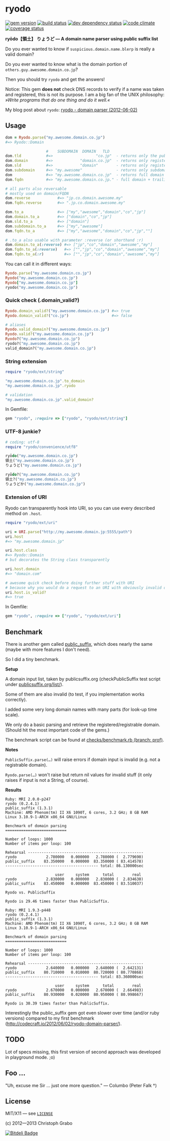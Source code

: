 # ryodo

[![gem version](https://badge.fury.io/rb/ryodo.png)](http://badge.fury.io/rb/ryodo) [![build status](https://secure.travis-ci.org/asaaki/ryodo.png)](http://travis-ci.org/asaaki/ryodo) [![dev dependency status](https://gemnasium.com/asaaki/ryodo.png)](https://gemnasium.com/asaaki/ryodo) [![code climate](https://codeclimate.com/github/asaaki/ryodo.png)](https://codeclimate.com/github/asaaki/ryodo) [![coverage status](https://coveralls.io/repos/asaaki/ryodo/badge.png?branch=master)](https://coveralls.io/r/asaaki/ryodo?branch=master)

**ryōdo【領土】 りょうど — A domain name parser using public suffix list**

Do you ever wanted to know if `suspicious.domain.name.blerp` is really a valid domain?

Do you ever wanted to know what is the domain portion of `others.guy.awesome.domain.co.jp`?

Then you should try `ryodo` and get the answers!

Notice: This gem **does not** check DNS records to verify if a name was taken and registered, this is not its purpose.
I am a big fan of the UNIX philosophy: *»Write programs that do one thing and do it well.«*

My blog post about `ryodo`: [ryodo - domain parser (2012-06-02)](http://codecraft.io/2012/06/02/ryodo-domain-parser/)


## Usage

```ruby
dom = Ryodo.parse("my.awesome.domain.co.jp")
#=> Ryodo::Domain

                  #    SUBDOMAIN  DOMAIN   TLD
dom.tld           #=>                   "co.jp"  - returns only the public suffix
dom.domain        #=>            "domain.co.jp"  - returns only registered/registrable domain
dom.sld           #=>            "domain"        - returns only registered/registrable domain name w/o TLD
dom.subdomain     #=> "my.awesome"               - returns only subdomain parts
dom               #=> "my.awesome.domain.co.jp"  - returns full domain string
dom.fqdn          #=> "my.awesome.domain.co.jp." - full domain + trailing dot

# all parts also reversable
# mostly used on domain/FQDN
dom.reverse            #=> "jp.co.domain.awesome.my"
dom.fqdn.reverse       #=> ".jp.co.domain.awesome.my"

dom.to_a               #=> ["my","awesome","domain","co","jp"]
dom.domain.to_a        #=> ["domain","co","jp"]
dom.sld.to_a           #=> ["domain"]
dom.subdomain.to_a     #=> ["my","awesome"]
dom.fqdn.to_a          #=> ["my","awesome","domain","co","jp",""]

# .to_a also usable with parameter :reverse (or shorthand :r)
dom.domain.to_a(:reverse) #=> ["jp","co","domain","awesome","my"]
dom.fqdn.to_a(:reverse)   #=> ["","jp","co","domain","awesome","my"]
dom.fqdn.to_a(:r)         #=> ["","jp","co","domain","awesome","my"]
```

You can call it in different ways:

```ruby
Ryodo.parse("my.awesome.domain.co.jp")
Ryodo("my.awesome.domain.co.jp")
Ryodo["my.awesome.domain.co.jp"]
ryodo("my.awesome.domain.co.jp")
```


### Quick check (.domain_valid?)

```ruby
Ryodo.domain_valid?("my.awesome.domain.co.jp") #=> true
Ryodo.domain_valid?("co.jp")                   #=> false

# aliases
Ryodo.valid_domain?("my.awesome.domain.co.jp")
Ryodo.valid?("my.awesome.domain.co.jp")
Ryodo?("my.awesome.domain.co.jp")
ryodo?("my.awesome.domain.co.jp")
valid_domain?("my.awesome.domain.co.jp")
```


### String extension

```ruby
require "ryodo/ext/string"

"my.awesome.domain.co.jp".to_domain
"my.awesome.domain.co.jp".ryodo

# validation
"my.awesome.domain.co.jp".valid_domain?
```

In Gemfile:

```ruby
gem "ryodo", :require => ["ryodo", "ryodo/ext/string"]
```


### UTF-8 junkie?

```ruby
# coding: utf-8
require "ryodo/convenience/utf8"

ryōdo("my.awesome.domain.co.jp")
領土("my.awesome.domain.co.jp")
りょうど("my.awesome.domain.co.jp")

ryōdo?("my.awesome.domain.co.jp")
領土?("my.awesome.domain.co.jp")
りょうどか("my.awesome.domain.co.jp")
```


### Extension of URI

Ryodo can transparently hook into URI, so you can use every described method on `.host`.

```ruby
require "ryodo/ext/uri"

uri = URI.parse("http://my.awesome.domain.jp:5555/path")
uri.host
#=> "my.awesome.domain.jp"

uri.host.class
#=> Ryodo::Domain
# but decorates the String class transparently

uri.host.domain
#=> "domain.com"

# awesome quick check before doing further stuff with URI
# because why you would do a request to an URI with obviously invalid domain?
uri.host.is_valid?
#=> true
```

In Gemfile:

```ruby
gem "ryodo", :require => ["ryodo", "ryodo/ext/uri"]
```



## Benchmark

There is another gem called [public_suffix](https://github.com/weppos/publicsuffix-ruby), which does nearly the same (maybe with more features I don't need).

So I did a tiny benchmark.

**Setup**

A domain input list, taken by publicsuffix.org (checkPublicSuffix test script under [publicsuffix.org/list/](http://publicsuffix.org/list/)).

Some of them are also invalid (to test, if you implementation works correctly).

I added some very long domain names with many parts (for look-up time scale).

We only do a basic parsing and retrieve the registered/registrable domain. (Should hit the most important code of the gems.)

The benchmark script can be found at [checks/benchmark.rb (branch: prof)](./blob/prof/checks/benchmark.rb).

**Notes**

`PublicSuffix.parse(…)` will raise errors if domain input is invalid (e.g. not a registrable domain).

`Ryodo.parse(…)` won't raise but return nil values for invalid stuff (it only raises if input is not a String, of course).

**Results**

```
Ruby: MRI 2.0.0-p247
ryodo (0.2.4.1)
public_suffix (1.3.1)
Machine: AMD Phenom(tm) II X6 1090T, 6 cores, 3.2 GHz; 8 GB RAM
Linux 3.10.9-1-ARCH x86_64 GNU/Linux

Benchmark of domain parsing
===========================

Number of loops: 1000
Number of items per loop: 100

Rehearsal ---------------------------------------------------
ryodo             2.780000   0.000000   2.780000 (  2.779690)
public_suffix    83.350000   0.000000  83.350000 ( 83.414578)
----------------------------------------- total: 86.130000sec

                      user     system      total        real
ryodo             2.830000   0.000000   2.830000 (  2.834630)
public_suffix    83.450000   0.000000  83.450000 ( 83.510037)

Ryodo vs. PublicSuffix

Ryodo is 29.46 times faster than PublicSuffix.

```

```
Ruby: MRI 1.9.3-p448
ryodo (0.2.4.1)
public_suffix (1.3.1)
Machine: AMD Phenom(tm) II X6 1090T, 6 cores, 3.2 GHz; 8 GB RAM
Linux 3.10.9-1-ARCH x86_64 GNU/Linux

Benchmark of domain parsing
===========================

Number of loops: 1000
Number of items per loop: 100

Rehearsal ---------------------------------------------------
ryodo             2.640000   0.000000   2.640000 (  2.642131)
public_suffix    80.710000   0.010000  80.720000 ( 80.770868)
----------------------------------------- total: 83.360000sec

                      user     system      total        real
ryodo             2.670000   0.000000   2.670000 (  2.664983)
public_suffix    80.930000   0.020000  80.950000 ( 80.998667)

Ryodo is 30.39 times faster than PublicSuffix.
```

Interestingly the public_suffix gem got even slower over time (and/or ruby versions)
compared to my first benchmark (<http://codecraft.io/2012/06/02/ryodo-domain-parser/>).



## TODO

Lot of specs missing, this first version of second approach was developed in playground mode. ;o)



## Foo …

"Uh, excuse me Sir … just one more question." — Columbo (Peter Falk †)



## License

MIT/X11 — see [`LICENSE`](./LICENSE)

(c) 2012—2013 Christoph Grabo


[![Bitdeli Badge](https://d2weczhvl823v0.cloudfront.net/asaaki/ryodo/trend.png)](https://bitdeli.com/free "Bitdeli Badge")

